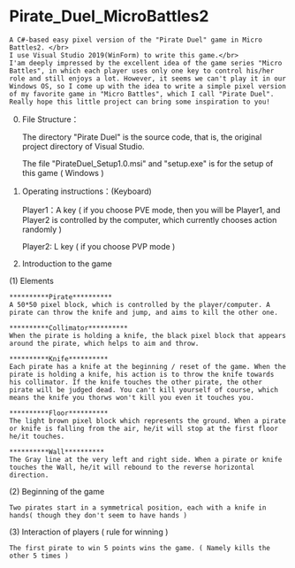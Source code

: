 # Pirate_Duel_MicroBattles2
	A C#-based easy pixel version of the "Pirate Duel" game in Micro Battles2. </br>
	I use Visual Studio 2019(WinForm) to write this game.</br>
	I'am deeply impressed by the excellent idea of the game series "Micro Battles", in which each player uses only one key to control his/her role and still enjoys a lot. However, it seems we can't play it in our Windows OS, so I come up with the idea to write a simple pixel version of my favorite game in "Micro Battles", which I call "Pirate Duel". Really hope this little project can bring some inspiration to you!



0. File Structure：

	The directory "Pirate Duel" is the source code, that is, the original project directory of Visual Studio.
	
	The file "PirateDuel_Setup1.0.msi" and "setup.exe" is for the setup of this game ( Windows )

1. Operating instructions：(Keyboard)

	Player1：A key ( if you choose PVE mode, then you will be Player1, and Player2 is controlled by the computer, which currently chooses action randomly )
	
  	Player2: L key ( if you choose PVP mode )

2. Introduction to the game

  (1) Elements
	
	**********Pirate**********
	A 50*50 pixel block, which is controlled by the player/computer. A pirate can throw the knife and jump, and aims to kill the other one.

	**********Collimator**********
	When the pirate is holding a knife, the black pixel block that appears around the pirate, which helps to aim and throw.

	**********Knife**********
	Each pirate has a knife at the beginning / reset of the game. When the pirate is holding a knife, his action is to throw the knife towards his collimator. If the knife touches the other pirate, the other pirate will be judged dead. You can't kill yourself of course, which means the knife you thorws won't kill you even it touches you.

	**********Floor**********
	The light brown pixel block which represents the ground. When a pirate or knife is falling from the air, he/it will stop at the first floor he/it touches.

	**********Wall**********
	The Gray line at the very left and right side. When a pirate or knife touches the Wall, he/it will rebound to the reverse horizontal direction.

  (2) Beginning of the game
  
	Two pirates start in a symmetrical position, each with a knife in hands( though they don't seem to have hands )

  (3) Interaction of players ( rule for winning ) 
  
	The first pirate to win 5 points wins the game. ( Namely kills the other 5 times )

